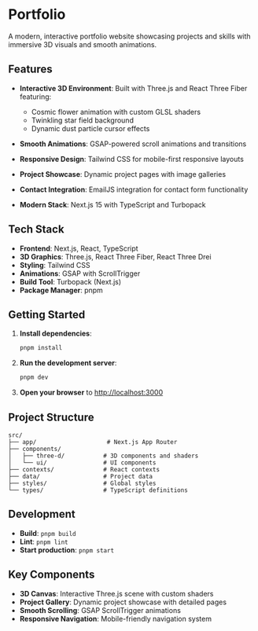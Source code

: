 # Portfolio

A modern, interactive portfolio website showcasing projects and skills with immersive 3D visuals and smooth animations.

## Features

- **Interactive 3D Environment**: Built with Three.js and React Three Fiber featuring:
  - Cosmic flower animation with custom GLSL shaders
  - Twinkling star field background
  - Dynamic dust particle cursor effects

- **Smooth Animations**: GSAP-powered scroll animations and transitions
- **Responsive Design**: Tailwind CSS for mobile-first responsive layouts
- **Project Showcase**: Dynamic project pages with image galleries
- **Contact Integration**: EmailJS integration for contact form functionality
- **Modern Stack**: Next.js 15 with TypeScript and Turbopack

## Tech Stack

- **Frontend**: Next.js, React, TypeScript
- **3D Graphics**: Three.js, React Three Fiber, React Three Drei
- **Styling**: Tailwind CSS
- **Animations**: GSAP with ScrollTrigger
- **Build Tool**: Turbopack (Next.js)
- **Package Manager**: pnpm

## Getting Started

1. **Install dependencies**:
   ```bash
   pnpm install
   ```

2. **Run the development server**:
   ```bash
   pnpm dev
   ```

3. **Open your browser** to [http://localhost:3000](http://localhost:3000)

## Project Structure

```
src/
├── app/                    # Next.js App Router
├── components/
│   ├── three-d/           # 3D components and shaders
│   └── ui/                # UI components
├── contexts/              # React contexts
├── data/                  # Project data
├── styles/                # Global styles
└── types/                 # TypeScript definitions
```

## Development

- **Build**: `pnpm build`
- **Lint**: `pnpm lint`
- **Start production**: `pnpm start`

## Key Components

- **3D Canvas**: Interactive Three.js scene with custom shaders
- **Project Gallery**: Dynamic project showcase with detailed pages
- **Smooth Scrolling**: GSAP ScrollTrigger animations
- **Responsive Navigation**: Mobile-friendly navigation system
